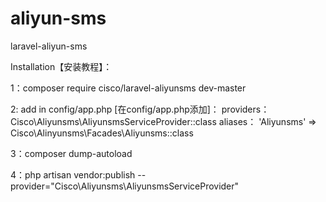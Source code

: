 # aliyun-sms
laravel-aliyun-sms

Installation【安装教程】：

1：composer require cisco/laravel-aliyunsms dev-master

2: add in config/app.php [在config/app.php添加]：
  	providers： Cisco\Aliyunsms\AliyunsmsServiceProvider::class
 	aliases：  'Aliyunsms' => Cisco\Alinyunsms\Facades\Aliyunsms::class
  
3：composer dump-autoload

4：php artisan vendor:publish --provider="Cisco\Aliyunsms\AliyunsmsServiceProvider"
